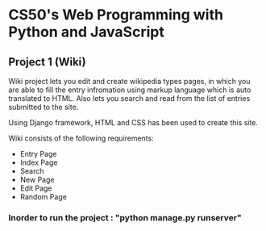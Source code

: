 # CS50's Web Programming with Python and JavaScript

## Project 1 (Wiki)

Wiki project lets you edit and create wikipedia types pages, in which you are able to fill the entry infromation using markup language which is auto translated to HTML. Also lets you search and read from the list of entries submitted to the site.

Using Django framework, HTML and CSS has been used to create this site.

Wiki consists of the following requirements:

- Entry Page
- Index Page
- Search
- New Page
- Edit Page
- Random Page

### Inorder to run the project : "python manage.py runserver"
